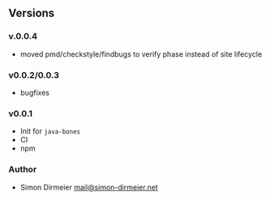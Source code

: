 ## Versions

### v.0.0.4

* moved pmd/checkstyle/findbugs to verify phase instead of site lifecycle

### v0.0.2/0.0.3

* bugfixes

### v0.0.1

* Init for `java-bones`
* CI
* npm

### Author

* Simon Dirmeier <a href="mailto:mail@simon-dirmeier.net">mail@simon-dirmeier.net</a>